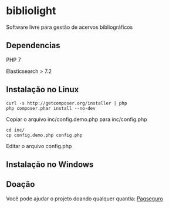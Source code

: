 # bibliolight
Software livre para gestão de acervos bibliográficos




## Dependencias

PHP 7

Elasticsearch > 7.2


## Instalação no Linux

```
curl -s http://getcomposer.org/installer | php
php composer.phar install --no-dev
```

Copiar o arquivo inc/config.demo.php para inc/config.php

```
cd inc/
cp config.demo.php config.php
```

Editar o arquivo config.php

## Instalação no Windows



## Doação

Você pode ajudar o projeto doando qualquer quantia: [Pagseguro](https://pag.ae/7VbJhhRHP)



